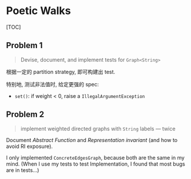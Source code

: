 # Poetic Walks

[TOC]

## Problem 1

> Devise, document, and implement tests for `Graph<String>`

根据一定的 partition strategy, 即可构建出 test.

特别地, 测试非法值时, 给定更强的 spec:
* `set()`: if weight < 0, raise a `IllegalArgumentException`

## Problem 2

> implement weighted directed graphs with `String` labels — twice

Document *Abstract Function* and *Representation invariant* (and how to avoid RI
exposure).

I only implemented `ConcreteEdgesGraph`, because both are the same in my mind.
(When I use my tests to test Implementation, I found that most bugs are in tests...)
